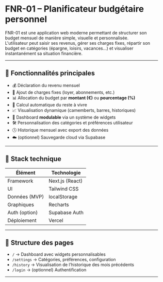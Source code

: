 # FNR-01 – Planificateur budgétaire personnel

FNR-01 est une application web moderne permettant de structurer son budget mensuel de manière simple, visuelle et personnalisée.  
L'utilisateur peut saisir ses revenus, gérer ses charges fixes, répartir son budget en catégories (épargne, loisirs, vacances...) et visualiser instantanément sa situation financière.

---

## 🔧 Fonctionnalités principales

- 💰 Déclaration du revenu mensuel
- 🧾 Ajout de charges fixes (loyer, abonnements, etc.)
- 📊 Allocation du budget par **montant (€)** ou **pourcentage (%)**
- 🧮 Calcul automatique du reste à vivre
- 📈 Visualisation dynamique (camemberts, barres, historiques)
- 🧩 Dashboard **modulable** via un système de widgets
- 🛠️ Personnalisation des catégories et préférences utilisateur
- 🕓 Historique mensuel avec export des données
- ☁️ (optionnel) Sauvegarde cloud via Supabase

---

## 🧱 Stack technique

| Élément        | Technologie        |
|----------------|--------------------|
| Framework      | Next.js (React)    |
| UI             | Tailwind CSS       |
| Données (MVP)  | localStorage       |
| Graphiques     | Recharts           |
| Auth (option)  | Supabase Auth      |
| Déploiement    | Vercel             |

---

## 🚀 Structure des pages

- `/` → Dashboard avec widgets personnalisables
- `/settings` → Catégories, préférences, configuration
- `/history` → Visualisation de l’historique des mois précédents
- `/login` → (optionnel) Authentification

---



